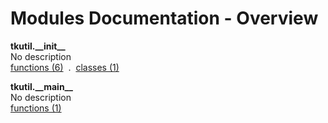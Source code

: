 # Modules Documentation - Overview

**tkutil.\_\_init\_\_**
<br>
No description
<br>
[functions (6)](https://github.com/pyrustic/tkutil/blob/master/docs/modules/content/tkutil.__init__/functions.md) &nbsp;.&nbsp; [classes (1)](https://github.com/pyrustic/tkutil/blob/master/docs/modules/content/tkutil.__init__/classes.md)

**tkutil.\_\_main\_\_**
<br>
No description
<br>
[functions (1)](https://github.com/pyrustic/tkutil/blob/master/docs/modules/content/tkutil.__main__/functions.md)
